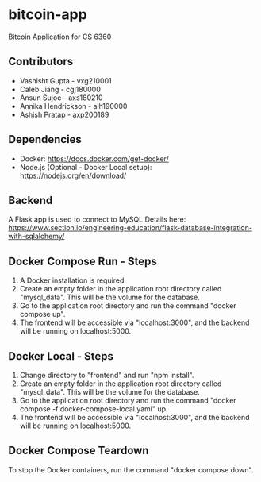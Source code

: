 # bitcoin-app
Bitcoin Application for CS 6360

## Contributors
* Vashisht Gupta - vxg210001 
* Caleb Jiang - cgj180000 
* Ansun Sujoe - axs180210
* Annika Hendrickson - alh190000 
* Ashish Pratap - axp200189

## Dependencies
* Docker: https://docs.docker.com/get-docker/
* Node.js (Optional - Docker Local setup): https://nodejs.org/en/download/

## Backend
A Flask app is used to connect to MySQL
Details here: https://www.section.io/engineering-education/flask-database-integration-with-sqlalchemy/

## Docker Compose Run - Steps
1. A Docker installation is required.
2. Create an empty folder in the application root directory called "mysql_data". This will be the volume for the database.
3. Go to the application root directory and run the command "docker compose up".
4. The frontend will be accessible via "localhost:3000", and the backend will be running on localhost:5000.

## Docker Local - Steps
1. Change directory to "frontend" and run "npm install".
2. Create an empty folder in the application root directory called "mysql_data". This will be the volume for the database.
3. Go to the application root directory and run the command "docker compose -f docker-compose-local.yaml" up.
4. The frontend will be accessible via "localhost:3000", and the backend will be running on localhost:5000.

## Docker Compose Teardown
To stop the Docker containers, run the command "docker compose down".
